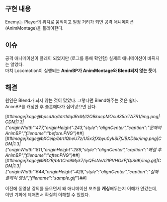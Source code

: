 ## 구현 내용

Enemy는 Player의 위치로 움직이고 일정 거리가 되면 공격 애니메이션(AnimMontage)을 플레이한다.

## 이슈

공격 애니메이션이 플레이 되었지만 (로그를 통해 확인함) 실제로 애니메이션이 바뀌지는 않았다.  
마치 Locomotion이 실행되는 **AnimBP가 AnimMontage와 Blend되지 않는 듯**이.

## 해결

원인은 Blend가 되지 않는 것이 맞았다. 그렇다면 Blend해주는 것은 쉽다.  
AnimBP를 캐싱한 후 슬롯에다가 집어넣으면 된다.

[##_Image|kage@bpsdAo/btrtIdqdRxM/I2OBkacpMOcuI35IxTA7R1/img.png|CDM|1.3|{"originWidth":477,"originHeight":243,"style":"alignCenter","caption":"문제의 AnimBP","filename":"before.PNG"}_##][##_Image|kage@bXCeip/btrtIQheU7z/U5x3fXbyu0ykSi7fJBXDbk/img.png|CDM|1.3|{"originWidth":811,"originHeight":289,"style":"alignCenter","caption":"해결 후 AnimBP","filename":"after.PNG"}_##][##_Image|kage@I9G2R/btrtCm9Myk7/iyQEsNeA2IPVHOkFfQlS6K/img.gif|CDM|1.3|{"originWidth":644,"originHeight":428,"style":"alignCenter","caption":"실제 플레이 영상","filename":"sample.gif"}_##]

이전에 동영상 강의를 들으면서 왜 애니메이션 포즈를 **캐싱**해두는지 이해가 안갔는데, 이번 기회에 헤매면서 확실히 이해할 수 있었다.